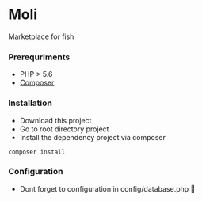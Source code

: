 # Moli
Marketplace for fish

### Prerequriments
  - PHP > 5.6
  - [Composer](https://getcomposer.org/)

### Installation

 - Download this project
 - Go to root directory project
 - Install the dependency project via composer
```
composer install
```

### Configuration
 - Dont forget to configuration in config/database.php :monkey:
